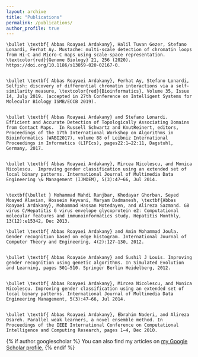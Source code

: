 ```yaml
---
layout: archive
title: "Publications"
permalink: /publications/
author_profile: true
---
```


    \bullet \textbf{ Abbas Roayaei Ardakany}, Halil Tuvan Gezer, Stefano Lonardi, Ferhat Ay. Mustache: multi-scale detection of chromatin loops from Hi-C and Micro-C maps using scale-space representation. \textcolor{red}{Genome Biology} 21, 256 (2020). https://doi.org/10.1186/s13059-020-02167-0.
    

    \bullet \textbf{ Abbas Roayaei Ardakany}, Ferhat Ay, Stefano Lonardi, Selfish: discovery of differential chromatin interactions via a self-similarity measure, \textcolor{red}{Bioinformatics}, Volume 35, Issue 14, July 2019. (accepted in 27th Conference on Intelligent Systems for Molecular Biology ISMB/ECCB 2019).
    

    \bullet \textbf{ Abbas Roayaei Ardakany} and Stefano Lonardi.  Efficient and Accurate Detection of Topologically Associating Domains from Contact Maps.  In Russell Schwartz and KnutReinert, editors, Proceedings of the 17th International Workshop on Algorithms in Bioinformatics (WABI2017), volume 88 of Leibniz International Proceedings in Informatics (LIPIcs), pages22:1–22:11, Dagstuhl, Germany, 2017.
    

    \bullet \textbf{ Abbas Roayaei Ardakany}, Mircea Nicolescu, and Monica Nicolescu.  Improving gender classification using an extended set of local binary patterns. International Journal of Multimedia Data Engineering \& Management (IJMDEM), 5(3):47–66, Jul 2014.
    

    \textbf{\bullet } Mohammad Mahdi Ranjbar, Khodayar Ghorban, Seyed Moayed Alavian, Hossein Keyvani, Maryam Dadmanesh, \textbf{Abbas Roayaei Ardakany}, Mohammad Hassan Motedayen, and Alireza Sazmand. GB virus C/Hepatitis G virus envelope glycoprotein e2: Computational molecular features and immunoinformatics study. Hepatitis Monthly, 13(12):e15342, Dec 2013. 

    \bullet \textbf{ Abbas Roayaei Ardakany} and Amin Mohammad Joula. Gender recognition based on edge histogram. International Journal of Computer Theory and Engineering, 4(2):127–130, 2012. 
    

    \bullet \textbf{ Abbas Roayaie Ardakany} and Sushil J Louis. Improving gender recognition using genetic algorithms. In Simulated Evolution and Learning, pages 501–510. Springer Berlin Heidelberg, 2012. 
    

    \bullet \textbf{ Abbas Roayaei Ardakany}, Mircea Nicolescu, and Monica Nicolescu. Improving gender classification using an extended set of local binary patterns. International Journal of Multimedia Data Engineering Management, 5(3):47–66, Jul 2014. 
    

    \bullet \textbf{ Abbas Roayaei Ardakany}, Ebrahim Naderi, and Alireza Osareh. Parallel weak learners, a novel ensemble method. In Proceedings of the IEEE International Conference on Computational Intelligence and Computing Research, pages 1–4, Dec 2010.


{% if author.googlescholar %}
  You can also find my articles on <u><a href="{{author.googlescholar}}">my Google Scholar profile</a>.</u>
{% endif %}

<!-- {% include base_path %}

{% for post in site.publications reversed %}
  {% include archive-single.html %}
{% endfor %} -->
